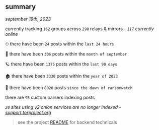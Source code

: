 
## summary
_september 19th, 2023_

currently tracking `162` groups across `290` relays & mirrors - _`117` currently online_

⏲ there have been `24` posts within the `last 24 hours`

🦈 there have been `306` posts within the `month of september`

🪐 there have been `1375` posts within the `last 90 days`

🏚 there have been `3330` posts within the `year of 2023`

🦕 there have been `8020` posts `since the dawn of ransomwatch`

there are `95` custom parsers indexing posts

_`20` sites using v2 onion services are no longer indexed - [support.torproject.org](https://support.torproject.org/onionservices/v2-deprecation/)_

> see the project [README](https://github.com/joshhighet/ransomwatch#ransomwatch--) for backend technicals
